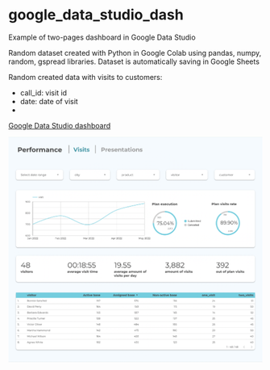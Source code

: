 # google_data_studio_dash
Example of two-pages dashboard in Google Data Studio

Random dataset created with Python in Google Colab using pandas, numpy, random, gspread libraries.
Dataset is automatically saving in Google Sheets

Random created data with visits to customers:
- call_id: visit id
- date: date of visit
- 

[Google Data Studio dashboard](https://datastudio.google.com/s/sXa_msaiDgk)

![Image](https://github.com/khamzovich/google_data_studio_dash/raw/main/images/first_page.png)
